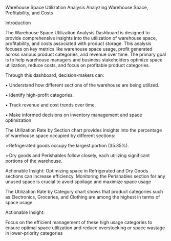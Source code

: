 Warehouse Space Utilization Analysis
Analyzing Warehouse Space, Profitability, and Costs

Introduction

 The Warehouse Space Utilization Analysis Dashboard is designed to 
provide comprehensive insights into the utilization of warehouse space, 
profitability, and costs associated with product storage. This analysis 
focuses on key metrics like warehouse space usage, profit generated across 
various product categories, and revenue over time. The primary goal is to 
help warehouse managers and business stakeholders optimize space 
utilization, reduce costs, and focus on profitable product categories.

 Through this dashboard, decision-makers can:
 
 • Understand how different sections of the warehouse are being utilized.
 
 • Identify high-profit categories.
 
 • Track revenue and cost trends over time.
 
 • Make informed decisions on inventory management and space
 optimization

 The Utilization Rate by Section chart 
provides insights into the percentage 
of warehouse space occupied by 
different sections:

 ➢Refrigerated goods occupy the 
largest portion (35.35%).

 ➢Dry goods and Perishables follow 
closely, each utilizing significant 
portions of the warehouse.

 Actionable Insight: Optimizing 
space in Refrigerated and Dry Goods 
sections can increase efficiency. 
Monitoring the Perishables section 
for any unused space is crucial to 
avoid spoilage and maximize space 
usage

The Utilization Rate by Category 
chart shows that product categories 
such as Electronics, Groceries, and 
Clothing are among the highest in 
terms of space usage.

 Actionable Insight: 
 
 Focus on the 
efficient management of these high
usage categories to ensure optimal 
space utilization and reduce 
overstocking or space wastage in 
lower-priority categories
